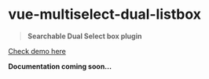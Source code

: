 # vue-multiselect-dual-listbox

> **Searchable Dual Select box plugin** 

[Check demo here](https://abhimediratta.github.io/vue-multiselect-listbox/)

**Documentation coming soon...**